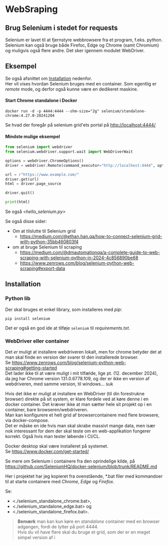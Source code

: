 # WebSraping

## Brug Selenium i stedet for requests

Selenium er lavet til at fjernstyre webbrowsere fra et program, f.eks. python.
Selenium kan også bruge både Firefoc, Edge og Chrome (samt Chromium) og muligvis også flere andre. Det sker igennem modulet WebDriver.

## Eksempel

Se også afsnittet om [Installation](#installation) nedenfor. \
Her vil vises hvordan Selenium bruges med en container. Som egentlig er _remote_ mode, og derfor også kunne være en dedikeret maskine.

#### Start Chrome standalone i Docker

    docker run -d -p 4444:4444 --shm-size="2g" selenium/standalone-chrome:4.27.0-20241204

Se hvad der foregår på selenium grid'ets portal på <http://localhost:4444/>

#### Mindste mulige eksempel

```python
from selenium import webdriver
from selenium.webdriver.support.wait import WebDriverWait

options = webdriver.ChromeOptions()
driver = webdriver.Remote(command_executor="http://localhost:4444", options=options)

url = r"https://www.example.com/"
driver.get(url)
html = driver.page_source

driver.quit()

print(html)
```
Se også _<hello_selenium.py>_

Se også disse sider:
* Om at tilslutte til Selenium grid 
    * <https://medium.com/@ethan.han.qa/how-to-connect-selenium-grid-with-python-35bb460803f4>
* om at bruge Selenium til scraping
    * <https://medium.com/@dmautomationqa/a-complete-guide-to-web-scraping-with-selenium-python-in-2024-4c856890be68>
    * https://www.zenrows.com/blog/selenium-python-web-scraping#export-data

## Installation

### Python lib

Der skal bruges et enkel library, som installeres med _pip_:

    pip install selenium    

Det er også en god ide at tilføje `selenium` til _requirements.txt_.

### WebDriver eller container

Det _er_ muligt at installere webdriveren lokalt, men for chrome betyder det at man skal finde en version der svarer til den installerede browser. \
Se <https://www.zenrows.com/blog/selenium-python-web-scraping#getting-started> \
Det lader ikke til at være muligt i mit tilfælde, lige pt. (12. december 2024), da jeg har Chrome version 131.0.6778.109, og der er ikke en version af webdriveren, med samme version, til windows... suk 

Hvis det ikke er muligt at installere en WebDriver (til din forestrukne browser) direkte på sit system, er klare fordele ved at køre denne i en docker container. Det kræver ikke at man sætter hele sit projekt op i en container, bare browseren/webdriveren.  
Man kan konfigurere et helt grid af browsercontainere med flere browsere, via docker-compose.  
Det er måske en ide hvis man skal skrabe massivt mange data, men især nok interessant for dem der skal teste om en web-applikation fungerer korrekt. Også hvis man tester løbende i CI/CL.

Docker desktop skal være installeret på systemet. \
Se <https://www.docker.com/get-started/>

Se mere om Selenium i containere fra den oprindelige kilde, på <https://github.com/SeleniumHQ/docker-selenium/blob/trunk/README.md>

Her i projektet har jeg kopieret fra ovenstående, *.bat filer med kommandoer til at starte containere med _Chrome_, _Edge_ og _Firefox_. 

Se: 
- <./selenium_standalone_chrome.bat>, 
- <./selenium_standalone_edge.bat> og 
- <./selenium_standalone_firefox.bat>.

> **Bemærk** man kan kun køre en _standalone_ container med en browser adgangen, fordi de lytter på port 4444. \
Hvis du vil have flere skal du bruge et grid, som der er en meget simpel version af i 